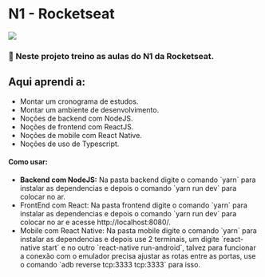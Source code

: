 # N1 - Rocketseat

![](https://camo.githubusercontent.com/d25397e9df01fe7882dcc1cbc96bdf052ffd7d0c/68747470733a2f2f73746f726167652e676f6f676c65617069732e636f6d2f676f6c64656e2d77696e642f626f6f7463616d702d676f737461636b2f6865616465722d6465736166696f732e706e67)

### :rocket: Neste projeto treino as aulas do N1 da Rocketseat.
<h2>Aqui aprendi a:</h2>
<ul>
<li>Montar um cronograma de estudos.</li>
<li>Montar um ambiente de desenvolvimento.</li>
<li>Noções de backend com NodeJS.</li>
<li>Noções de frontend com ReactJS.</li>
<li>Noções de mobile com React Native.</li>
<li>Noções de uso de Typescript.</li>
</ul>
  
#### Como usar:
<ul>
<li><strong>Backend com NodeJS:</strong> Na pasta backend digite o comando `yarn` para instalar as dependencias e depois o comando `yarn run dev` para colocar no ar.</li>
<li>FrontEnd com React: Na pasta frontend digite o comando `yarn` para instalar as dependencias e depois o comando `yarn run dev` para colocar no ar e acesse http://localhost:8080/.</li>
<li>Mobile com React Native: Na pasta mobile digite o comando `yarn` para instalar as dependencias e depois use 2 terminais, um digite `react-native start` e no outro `react-native run-android`, talvez para funcionar a conexão com o emulador precisa ajustar as rotas entre as portas, use o comando `adb reverse tcp:3333 tcp:3333` para isso.</li>
</ul>
